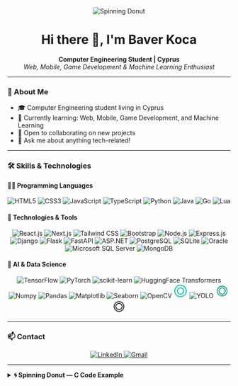 <!--
**BaverKoca/BaverKoca** is a ✨ _special_ ✨ repository because its `README.md` (this file) appears on your GitHub profile.

Here are some ideas to get you started:

- 🔭 I’m currently working on ...
- 🌱 I’m currently learning ...
- 👯 I’m looking to collaborate on ...
- 🤔 I’m looking for help with ...
- 💬 Ask me about ...(function() {
- 📫 How to reach me: ...
- 😄 Pronouns: ...
- ⚡ Fun fact: ...
-->

<div align="center">
  <img src="https://hackaday.com/wp-content/uploads/2020/07/spinning-donut-featured.gif" alt="Spinning Donut" width="300"/>
</div>

<h1 align="center">Hi there 👋, I'm Baver Koca</h1>

<p align="center">
  <b>Computer Engineering Student | Cyprus</b><br>
  <i>Web, Mobile, Game Development & Machine Learning Enthusiast</i>
</p>

---

### 🚀 About Me

- 🎓 Computer Engineering student living in Cyprus  
- 🌱 Currently learning: Web, Mobile, Game Development, and Machine Learning  
- 🤝 Open to collaborating on new projects  
- 💬 Ask me about anything tech-related!

---

### 🛠️ Skills & Technologies

#### 👨‍💻 Programming Languages

<p align="center">
  <img src="https://cdn.jsdelivr.net/gh/devicons/devicon/icons/html5/html5-original.svg" height="32" alt="HTML5"/>
  <img src="https://cdn.jsdelivr.net/gh/devicons/devicon/icons/css3/css3-original.svg" height="32" alt="CSS3"/>
  <img src="https://cdn.jsdelivr.net/gh/devicons/devicon/icons/javascript/javascript-original.svg" height="32" alt="JavaScript"/>
  <img src="https://cdn.jsdelivr.net/gh/devicons/devicon/icons/typescript/typescript-original.svg" height="32" alt="TypeScript"/>
  <img src="https://cdn.jsdelivr.net/gh/devicons/devicon/icons/python/python-original.svg" height="32" alt="Python"/>
  <img src="https://cdn.jsdelivr.net/gh/devicons/devicon/icons/java/java-original.svg" height="32" alt="Java"/>
  <img src="https://cdn.jsdelivr.net/gh/devicons/devicon/icons/go/go-original.svg" height="32" alt="Go"/>
  <img src="https://cdn.jsdelivr.net/gh/devicons/devicon/icons/lua/lua-original.svg" height="32" alt="Lua"/>
</p>

#### 🧰 Technologies & Tools

<p align="center">
  <img src="https://cdn.jsdelivr.net/gh/devicons/devicon/icons/react/react-original.svg" height="32" alt="React.js"/>
  <img src="https://cdn.jsdelivr.net/gh/devicons/devicon/icons/nextjs/nextjs-original.svg" height="32" alt="Next.js"/>
  <img src="https://skillicons.dev/icons?i=tailwind" height="32" alt="Tailwind CSS"/>
  <img src="https://skillicons.dev/icons?i=bootstrap" height="32" alt="Bootstrap"/>
  <img src="https://cdn.jsdelivr.net/gh/devicons/devicon/icons/nodejs/nodejs-original.svg" height="32" alt="Node.js"/>
  <img src="https://cdn.jsdelivr.net/gh/devicons/devicon/icons/express/express-original.svg" height="32" alt="Express.js"/>
  <img src="https://cdn.jsdelivr.net/gh/devicons/devicon/icons/django/django-plain.svg" height="32" alt="Django"/>
  <img src="https://cdn.jsdelivr.net/gh/devicons/devicon/icons/flask/flask-original.svg" height="32" alt="Flask"/>
  <img src="https://cdn.jsdelivr.net/gh/devicons/devicon/icons/fastapi/fastapi-original.svg" height="32" alt="FastAPI"/>
  <img src="https://cdn.jsdelivr.net/gh/devicons/devicon/icons/dotnetcore/dotnetcore-original.svg" height="32" alt="ASP.NET"/>
  <img src="https://cdn.jsdelivr.net/gh/devicons/devicon/icons/postgresql/postgresql-original.svg" height="32" alt="PostgreSQL"/>
  <img src="https://cdn.jsdelivr.net/gh/devicons/devicon/icons/sqlite/sqlite-original.svg" height="32" alt="SQLite"/>
  <img src="https://cdn.jsdelivr.net/gh/devicons/devicon/icons/oracle/oracle-original.svg" height="32" alt="Oracle"/>
  <img src="https://cdn.jsdelivr.net/gh/devicons/devicon/icons/microsoftsqlserver/microsoftsqlserver-plain.svg" height="32" alt="Microsoft SQL Server"/>
  <img src="https://cdn.jsdelivr.net/gh/devicons/devicon/icons/mongodb/mongodb-original.svg" height="32" alt="MongoDB"/>
</p>

#### 🤖 AI & Data Science

<p align="center">
  <img src="https://cdn.jsdelivr.net/gh/devicons/devicon/icons/tensorflow/tensorflow-original.svg" height="32" alt="TensorFlow"/>
  <img src="https://cdn.jsdelivr.net/gh/devicons/devicon/icons/pytorch/pytorch-original.svg" height="32" alt="PyTorch"/>
  <img src="https://cdn.jsdelivr.net/gh/devicons/devicon/icons/scikitlearn/scikitlearn-original.svg" height="32" alt="scikit-learn"/>
  <img src="https://huggingface.co/datasets/huggingface/brand-assets/resolve/main/hf-logo.svg" height="32" alt="HuggingFace Transformers"/>
  <img src="https://cdn.jsdelivr.net/gh/devicons/devicon/icons/numpy/numpy-original.svg" height="32" alt="Numpy"/>
  <img src="https://cdn.jsdelivr.net/gh/devicons/devicon/icons/pandas/pandas-original.svg" height="32" alt="Pandas"/>
  <img src="https://cdn.jsdelivr.net/gh/devicons/devicon/icons/matplotlib/matplotlib-original.svg" height="32" alt="Matplotlib"/>
  <img src="https://seaborn.pydata.org/_static/logo-wide-lightbg.svg" height="32" alt="Seaborn"/>
  <img src="https://cdn.jsdelivr.net/gh/devicons/devicon/icons/opencv/opencv-original.svg" height="32" alt="OpenCV"/>
  <img src="assets/mediapipe.svg" height="32" alt="MediaPipe"/>
  <img src="assets/yolo-logo.png" height="32" alt="YOLO"/>
  <img src="assets/openai.svg" height="32" alt="OpenAI API"/>
  <img src="assets/ollama.svg" height="32" alt="Ollama"/>
</p>

---

### 📫 Contact

<p align="center">
  <a href="https://www.linkedin.com/in/baver-koca" target="_blank">
    <img src="https://raw.githubusercontent.com/maurodesouza/profile-readme-generator/master/src/assets/icons/social/linkedin/default.svg" width="52" height="40" alt="LinkedIn"/>
  </a>
  <a href="mailto:baver.koca00@gmail.com" target="_blank">
    <img src="https://raw.githubusercontent.com/maurodesouza/profile-readme-generator/master/src/assets/icons/social/gmail/default.svg" width="52" height="40" alt="Gmail"/>
  </a>
</p>

---

<details>
<summary><strong>🌀 Spinning Donut — C Code Example</strong></summary>

```c
#include <stdio.h>
#include <math.h>
#include <string.h>
#include <unistd.h>

int main() {
    float A = 0, B = 0;
    int width = 80;
    int height = 22;
    float z[1760];
    char b[1760];

    printf("\x1b[2J");

    while (1) {
        memset(b, ' ', 1760);
        memset(z, 0, 1760 * sizeof(float));

        for (float theta = 0; theta < 2 * M_PI; theta += 0.07) {
            for (float phi = 0; phi < 2 * M_PI; phi += 0.02) {
                float sin_theta = sin(theta);
                float cos_theta = cos(theta);
                float sin_phi = sin(phi);
                float cos_phi = cos(phi);
                float sin_A = sin(A);
                float cos_A = cos(A);
                float sin_B = sin(B);
                float cos_B = cos(B);

                float R1 = 1;
                float R2 = 2;

                float circle_x = R2 + R1 * cos_theta;
                float circle_y = R1 * sin_theta;

                float x = circle_x * (cos_B * cos_phi + sin_A * sin_B * sin_phi) - circle_y * cos_A * sin_B;
                float y = circle_x * (sin_B * cos_phi - sin_A * cos_B * sin_phi) + circle_y * cos_A * cos_B;
                float z_coord = 5 + cos_A * circle_x * sin_phi + circle_y * sin_A;
                float ooz = 1 / z_coord;

                int xp = (int)(width / 2 + 30 * ooz * x);
                int yp = (int)(height / 2 - 15 * ooz * y);

                float L = cos_phi * cos_theta * sin_B - cos_A * cos_theta * sin_phi - sin_A * sin_theta + cos_B * (cos_A * sin_theta - cos_theta * sin_A * sin_phi);

                int luminance_index = (int)(L * 8);
                if (luminance_index >= 0 && xp >= 0 && xp < width && yp >= 0 && yp < height) {
                    int idx = xp + yp * width;
                    if (ooz > z[idx]) {
                        z[idx] = ooz;
                        const char luminance_chars[] = ".,-~:;=!*#$@";
                        b[idx] = luminance_chars[luminance_index > 11 ? 11 : luminance_index];
                    }
                }
            }
        }

        printf("\x1b[H");
        for (int k = 0; k < height * width; k++) {
            putchar(k % width ? b[k] : '\n');
        }

        A += 0.04;
        B += 0.02;
        usleep(30000);
    }

    return 0;
}
```
</details>
